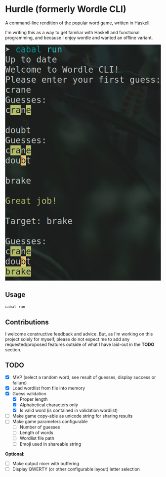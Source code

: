 # Hurdle (formerly Wordle CLI)

A command-line rendition of the popular word game, written in Haskell.

I'm writing this as a way to get familiar with Haskell and functional
programming, and because I enjoy wordle and wanted an offline variant.

![Preview of game output](/example.png)

## Usage
`cabal run`

## Contributions

I welcome constructive feedback and advice. But, as I'm working on
this project solely for myself, please do not expect me to add any
requested/proposed features outside of what I have laid-out in the
**TODO** section.

## TODO

- [X] MVP (select a random word, see result of guesses, display success or failure)
- [x] Load wordlist from file into memory
- [x] Guess validation
  - [x] Proper length
  - [x] Alphabetical characters only
  - [x] Is valid word (is contained in validation wordlist)
- [ ] Make game copy-able as unicode string for sharing results
- [ ] Make game parameters configurable
  - [ ] Number of guesses
  - [ ] Length of words
  - [ ] Wordlist file path
  - [ ] Emoji used in shareable string

**Optional:**
- [ ] Make output nicer with buffering
- [ ] Display QWERTY (or other configurable layout) letter selection
